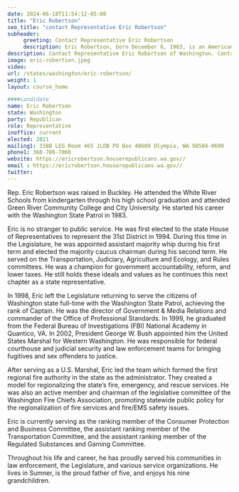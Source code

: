 ```yaml
---
date: 2024-06-18T11:54:12-05:00
title: "Eric Robertson"
seo_title: "contact Representative Eric Robertson"
subheader:
     greeting: Contact Representative Eric Robertson
     description: Eric Robertson, born December 6, 1963, is an American politician affiliated with the Republican Party. He is a member of the Washington House of Representatives, representing District 31-Position 2. He assumed office on January 11, 2021.
description: Contact Representative Eric Robertson of Washington. Contact information for Eric Robertson includes email address, phone number, and mailing address.
image: eric-robertson.jpeg
video:
url: /states/washington/eric-robertson/
weight: 1
layout: course_home

####candidate
name: Eric Robertson
state: Washington
party: Republican
role: Representative
inoffice: current
elected: 2021
mailing1: 338B LEG Room 465 JLOB PO Box 40600 Olympia, WA 98504-0600
phone1: 360-786-7866
website: https://ericrobertson.houserepublicans.wa.gov//
email : https://ericrobertson.houserepublicans.wa.gov//
twitter: 
---
```

Rep. Eric Robertson was raised in Buckley. He attended the White River Schools from kindergarten through his high school graduation and attended Green River Community College and City University. He started his career with the Washington State Patrol in 1983.

Eric is no stranger to public service. He was first elected to the state House of Representatives to represent the 31st District in 1994. During this time in the Legislature, he was appointed assistant majority whip during his first term and elected the majority caucus chairman during his second term. He served on the Transportation, Judiciary, Agriculture and Ecology, and Rules committees. He was a champion for government accountability, reform, and lower taxes. He still holds these ideals and values as he continues this next chapter as a state representative.

In 1998, Eric left the Legislature returning to serve the citizens of Washington state full-time with the Washington State Patrol, achieving the rank of Captain. He was the director of Government & Media Relations and commander of the Office of Professional Standards. In 1999, he graduated from the Federal Bureau of Investigations (FBI) National Academy in Quantico, VA. In 2002, President George W. Bush appointed him the United States Marshal for Western Washington. He was responsible for federal courthouse and judicial security and law enforcement teams for bringing fugitives and sex offenders to justice.

After serving as a U.S. Marshal, Eric led the team which formed the first regional fire authority in the state as the administrator. They created a model for regionalizing the state’s fire, emergency, and rescue services.  He was also an active member and chairman of the legislative committee of the Washington Fire Chiefs Association, promoting statewide public policy for the regionalization of fire services and fire/EMS safety issues.

Eric is currently serving as the ranking member of the Consumer Protection and Business Committee, the assistant ranking member of the Transportation Committee, and the assistant ranking member of the Regulated Substances and Gaming Committee.

Throughout his life and career, he has proudly served his communities in law enforcement, the Legislature, and various service organizations. He lives in Sumner, is the proud father of five, and enjoys his nine grandchildren.
